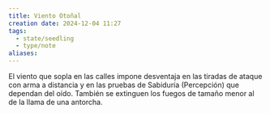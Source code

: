 ```yaml
---
title: Viento Otoñal
creation date: 2024-12-04 11:27
tags:
  - state/seedling
  - type/note
aliases:
---
```


El viento que sopla en las calles impone desventaja en las tiradas de ataque con arma a distancia y en las pruebas de Sabiduría (Percepción) que dependan del oído. También se extinguen los fuegos de tamaño menor al de la llama de una antorcha.